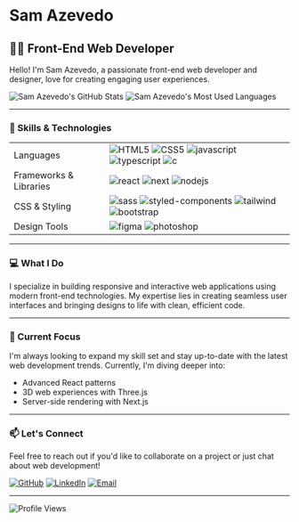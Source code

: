 # Sam Azevedo

## 👨‍💻 Front-End Web Developer

Hello! I'm Sam Azevedo, a passionate front-end web developer and designer, love for creating engaging user experiences.
<div align="start">
  <img src="https://github-readme-stats.vercel.app/api?username=SamAzevedo&show_icons=true&count_private=true&hide=issues&theme=radical" alt="Sam Azevedo's GitHub Stats" />
  <img src="https://github-readme-stats.vercel.app/api/top-langs/?username=SamAzevedo&layout=compact&theme=radical" alt="Sam Azevedo's Most Used Languages" />
</div>

---
### 🚀 Skills & Technologies

<table>
  <tr>
    <td>Languages</td>
    <td>
      <img src="https://skillicons.dev/icons?i=html" alt="HTML5" />
      <img src="https://skillicons.dev/icons?i=css" alt="CSS5" />
      <img src="https://skillicons.dev/icons?i=javascript" alt="javascript" />
      <img src="https://skillicons.dev/icons?i=typescript" alt="typescript" />
      <img src="https://skillicons.dev/icons?i=c" alt="c" />
    </td>
  </tr>
  <tr>
    <td>Frameworks & Libraries</td>
    <td>
      <img src="https://skillicons.dev/icons?i=react" alt="react" />
      <img src="https://skillicons.dev/icons?i=nextjs" alt="next" />
      <img src="https://skillicons.dev/icons?i=nodejs" alt="nodejs" />
    </td>
  </tr>
  <tr>
    <td>CSS & Styling</td>
    <td>
      <img src="https://skillicons.dev/icons?i=sass" alt="sass" />
      <img src="https://skillicons.dev/icons?i=styledcomponents" alt="styled-components" />
      <img src="https://skillicons.dev/icons?i=tailwind" alt="tailwind" />
      <img src="https://skillicons.dev/icons?i=bootstrap" alt="bootstrap" />
    </td>
  </tr>
  <tr>
    <td>Design Tools</td>
    <td>
      <img src="https://skillicons.dev/icons?i=figma" alt="figma" />     
      <img src="https://skillicons.dev/icons?i=ps" alt="photoshop" />     
    </td>
  </tr>
</table>



---

### 💻 What I Do

I specialize in building responsive and interactive web applications using modern front-end technologies. My expertise lies in creating seamless user interfaces and bringing designs to life with clean, efficient code.

---

### 🌱 Current Focus

I'm always looking to expand my skill set and stay up-to-date with the latest web development trends. Currently, I'm diving deeper into:

- Advanced React patterns
- 3D web experiences with Three.js
- Server-side rendering with Next.js

---

### 📫 Let's Connect

Feel free to reach out if you'd like to collaborate on a project or just chat about web development!

[![GitHub](https://img.shields.io/badge/-GitHub-181717?style=flat-square&logo=github)](https://github.com/SamAzevedo)
[![LinkedIn](https://img.shields.io/badge/-LinkedIn-0077B5?style=flat-square&logo=linkedin)](https:/[/www.linkedin.com/in/your-linkedin-profile](https://www.linkedin.com/in/samuel-azevedo-908a5b53/))
[![Email](https://img.shields.io/badge/-Email-D14836?style=flat-square&logo=gmail&logoColor=white)](mailto:samazevedochang@gmail.com)

---

![Profile Views](https://komarev.com/ghpvc/?username=SamAzevedo&color=blue)
